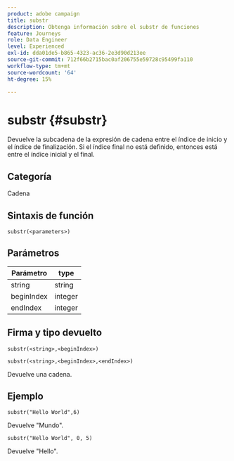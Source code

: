 ```yaml
---
product: adobe campaign
title: substr
description: Obtenga información sobre el substr de funciones
feature: Journeys
role: Data Engineer
level: Experienced
exl-id: dda01de5-b865-4323-ac36-2e3d90d213ee
source-git-commit: 712f66b2715bac0af206755e59728c95499fa110
workflow-type: tm+mt
source-wordcount: '64'
ht-degree: 15%

---
```


# substr {#substr}

Devuelve la subcadena de la expresión de cadena entre el índice de inicio y el índice de finalización. Si el índice final no está definido, entonces está entre el índice inicial y el final.

## Categoría

Cadena

## Sintaxis de función

`substr(<parameters>)`

## Parámetros

| Parámetro | type |
|-------------|----------|
| string | string |
| beginIndex | integer |
| endIndex | integer |

## Firma y tipo devuelto

`substr(<string>,<beginIndex>)`

`substr(<string>,<beginIndex>,<endIndex>)`

Devuelve una cadena.

## Ejemplo

`substr("Hello World",6)`

Devuelve &quot;Mundo&quot;.

`substr("Hello World", 0, 5)`

Devuelve &quot;Hello&quot;.
